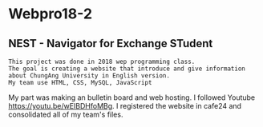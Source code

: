# Webpro18-2
NEST - Navigator for Exchange STudent
---
```
This project was done in 2018 wep programming class.
The goal is creating a website that introduce and give information about ChungAng University in English version.
My team use HTML, CSS, MySQL, JavaScript
```

My part was making an bulletin board and web hosting.
I followed Youtube https://youtu.be/wEIBDHfoMBg.
I registered the website in cafe24 and consolidated all of my team's files.

